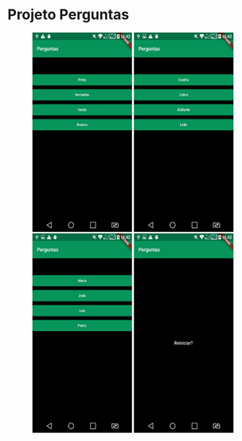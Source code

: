 # Projeto Perguntas

<p align="center">
  <img src="img/tela01.jpeg" width="200" height="400">
  <img src="img/tela02.jpeg" width="200" height="400">
  <img src="img/tela03.jpeg" width="200" height="400">
  <img src="img/tela04.jpeg" width="200" height="400">
</p>
